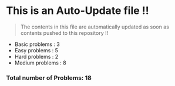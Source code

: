 # This is an Auto-Update file !!
> The contents in this file are automatically updated as soon as contents pushed to this repository !!
* Basic problems : 3
* Easy problems : 5
* Hard problems : 2
* Medium problems : 8

### Total number of Problems: 18
